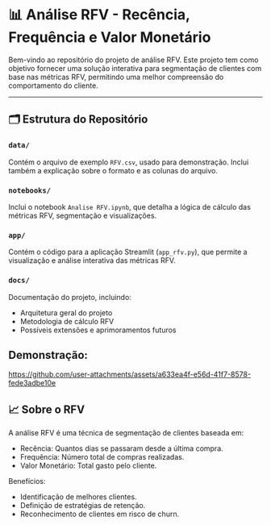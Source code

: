 # 📊 Análise RFV - Recência, Frequência e Valor Monetário

Bem-vindo ao repositório do projeto de análise RFV. Este projeto tem como objetivo fornecer uma solução interativa para segmentação de clientes com base nas métricas RFV, permitindo uma melhor compreensão do comportamento do cliente.

---

## 🗂️ Estrutura do Repositório

### `data/`
Contém o arquivo de exemplo `RFV.csv`, usado para demonstração. Inclui também a explicação sobre o formato e as colunas do arquivo.

### `notebooks/`
Inclui o notebook `Analise RFV.ipynb`, que detalha a lógica de cálculo das métricas RFV, segmentação e visualizações.

### `app/`
Contém o código para a aplicação Streamlit (`app_rfv.py`), que permite a visualização e análise interativa das métricas RFV.

### `docs/`
Documentação do projeto, incluindo:
- Arquitetura geral do projeto
- Metodologia de cálculo RFV
- Possíveis extensões e aprimoramentos futuros

## Demonstração:

https://github.com/user-attachments/assets/a633ea4f-e56d-41f7-8578-fede3adbe10e

## 📈 Sobre o RFV
A análise RFV é uma técnica de segmentação de clientes baseada em:
- Recência: Quantos dias se passaram desde a última compra.
- Frequência: Número total de compras realizadas.
- Valor Monetário: Total gasto pelo cliente.
  
Benefícios:

- Identificação de melhores clientes.
- Definição de estratégias de retenção.
- Reconhecimento de clientes em risco de churn.
